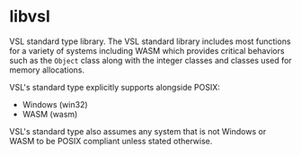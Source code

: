 # libvsl
VSL standard type library. The VSL standard library includes most functions for
a variety of systems including WASM which provides critical behaviors such as
the `Object` class along with the integer classes and classes used for memory
allocations.

VSL's standard type explicitly supports alongside POSIX:

 - Windows (win32)
 - WASM (wasm)

VSL's standard type also assumes any system that is not Windows or WASM to be
POSIX compliant unless stated otherwise.
